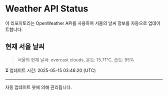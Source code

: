 
# Weather API Status

이 리포지토리는 OpenWeather API를 사용하여 서울의 날씨 정보를 자동으로 업데이트합니다.

## 현재 서울 날씨
> 서울의 현재 날씨: overcast clouds, 온도: 15.71°C, 습도: 95%

⏳ 업데이트 시간: 2025-05-15 03:46:20 (UTC)

---
자동 업데이트 봇에 의해 관리됩니다.
